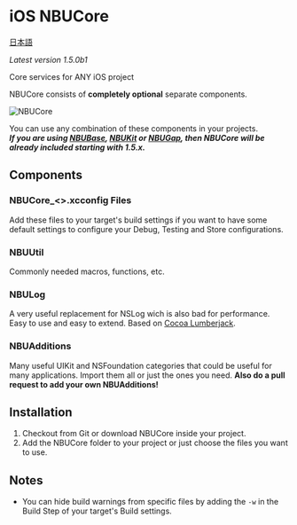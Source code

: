 iOS NBUCore
===========  
[日本語](https://github.com/icb-cost-01/iOS-NBUCore/blob/master/README.jp.md)

_Latest version 1.5.0b1_

Core services for ANY iOS project

NBUCore consists of **completely optional** separate components.

![NBUCore](https://github.com/icb-cost-01/iOS-NBUCore/wiki/images/NBUCore.png)

You can use any combination of these components in your projects.  
__*If you are using [NBUBase](https://github.com/icb-cost-01/iOS-NBUBase),
[NBUKit](https://github.com/icb-cost-01/iOS-NBUKit) or [NBUGap](https://github.com/icb-cost-01/iOS-NBUGap),
then NBUCore will be already included starting with 1.5.x.*__

Components
----------

### NBUCore_<>.xcconfig Files

Add these files to your target's build settings if you want to have some default settings
to configure your Debug, Testing and Store configurations.

### NBUUtil

Commonly needed macros, functions, etc.

### NBULog

A very useful replacement for NSLog wich is also bad for performance.  
Easy to use and easy to extend. Based on [Cocoa Lumberjack](https://github.com/robbiehanson/CocoaLumberjack).

### NBUAdditions

Many useful UIKit and NSFoundation categories that could be useful for many applications.
Import them all or just the ones you need. **Also do a pull request to add your own NBUAdditions!**

Installation
------------

1. Checkout from Git or download NBUCore inside your project.
2. Add the NBUCore folder to your project or just choose the files you want to use.

Notes
-----

* You can hide build warnings from specific files by adding the <code>-w</code> in the Build Step of your target's Build settings.



